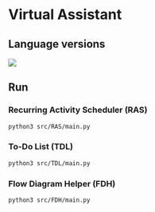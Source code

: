 # Virtual Assistant

## Language versions
[![](https://img.shields.io/badge/Python-3.11.1-4571A1)](https://www.python.org/downloads/release/python-3111/)

## Run

### Recurring Activity Scheduler (RAS)

```zsh
python3 src/RAS/main.py
```

### To-Do List (TDL)

```zsh
python3 src/TDL/main.py
```

### Flow Diagram Helper (FDH)

```zsh
python3 src/FDH/main.py
```